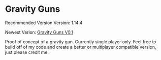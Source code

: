 # Gravity Guns
Recommended Version Version: 1.14.4

Newest Verion: [Gravity Guns V0.1](https://github.com/WaifuBeforeLaifu/Datapacks/raw/master/Gravity%20Guns/Gravity%20Guns%20V0.1.zip)

Proof of concept of a gravity gun. Currently single player only. Feel free to build off of my code and create a better or multiplayer compatible version, just please credit me.
